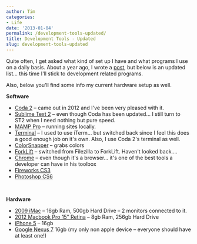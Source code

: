 ```yaml
---
author: Tim
categories:
- Life
date: '2013-01-04'
permalink: /development-tools-updated/
title: Development Tools - Updated
slug: development-tools-updated
---
```


Quite often, I get asked what kind of set up I have and what programs I use on a daily basis. About a year ago, I wrote a [post][1], but below is an updated list&#8230; this time I'll stick to development related programs.

Also, below you'll find some info my current hardware setup as well.

**Software**

  * [Coda 2][2] &#8211; came out in 2012 and I've been very pleased with it.
  * [Sublime Text 2][3] &#8211; even though Coda has been updated&#8230; I still turn to ST2 when I need nothing but pure speed.
  * [MAMP Pro][4] &#8211; running sites locally.
  * [Terminal][5] &#8211; I used to use iTerm&#8230; but switched back since I feel this does a good enough job on it's own. Also, I use Coda 2's terminal as well.
  * [ColorSnapper][6] &#8211; grabs colors
  * [ForkLift][7] &#8211; switched from Filezilla to ForkLift. Haven't looked back&#8230;.
  * [Chrome][8] &#8211; even though it's a browser&#8230; it's one of the best tools a developer can have in his toolbox
  * [Fireworks CS3][9]
  * [Photoshop CS6][9]

&nbsp;

**Hardware**

  * [2009 iMac][10] &#8211; 16gb Ram, 500gb Hard Drive &#8211; 2 monitors connected to it.
  * [2012 Macbook Pro 15&#8243; Retina][10] &#8211; 8gb Ram, 256gb Hard Drive
  * [iPhone 5][10] &#8211; 16gb
  * [Google Nexus 7][11] 16gb (my only non apple device &#8211; everyone should have at least one!)

 [1]: http://timw.co/reboot/
 [2]: http://panic.com/coda/
 [3]: http://www.sublimetext.com/2
 [4]: http://www.mamp.info/en/mamp-pro/index.html
 [5]: http://en.wikipedia.org/wiki/Terminal_(OS_X)
 [6]: http://colorsnapper.com/
 [7]: http://www.binarynights.com/
 [8]: https://www.google.com/intl/en/chrome/browser/
 [9]: http://adobe.com
 [10]: http://apple.com
 [11]: https://play.google.com/store/devices/details?id=nexus_7_16gb
 